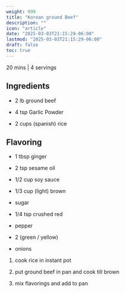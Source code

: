 ```yaml
---
weight: 999
title: "Korean ground Beef"
description: ""
icon: "article"
date: "2025-03-03T21:15:29-06:00"
lastmod: "2025-03-03T21:15:29-06:00"
draft: false
toc: true
---
```


20 mins | 4 servings

## Ingredients

 - 2 lb ground beef

 - 4 tsp Garlic Powder

 - 2 cups (spanish) rice

## Flavoring

 - 1 tbsp ginger

 - 2 tsp sesame oil

 - 1/2 cup soy sauce

 - 1/3 cup (light) brown

 - sugar

 - 1/4 tsp crushed red

 - pepper

 - 2 (green / yellow)

 - onions

1. cook rice in instant pot

1. put ground beef in pan and cook till brown

1. mix flavorings and add to pan
